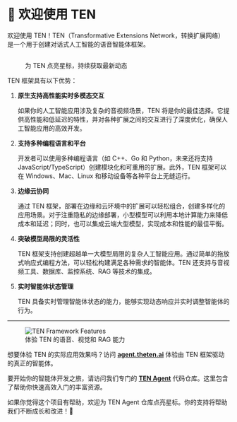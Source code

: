 # 🌟 欢迎使用 TEN

欢迎使用 TEN！TEN（Transformative Extensions Network，转换扩展网络）是一个用于创建对话式人工智能的语音智能体框架。

<figure><img src="https://github.com/TEN-framework/docs/raw/main/assets/gif/star_ten_w_confetti.gif" alt=""><figcaption><p>为 TEN 点亮星标，持续获取最新动态</p></figcaption></figure>

TEN 框架具有以下优势：

1. **原生支持高性能实时多模态交互**

   如果你的人工智能应用涉及复杂的音视频场景，TEN 将是你的最佳选择。它提供高性能和低延迟的特性，并对各种扩展之间的交互进行了深度优化，确保人工智能应用的高效开发。
2. **支持多种编程语言和平台**

   开发者可以使用多种编程语言（如 C++、Go 和 Python，未来还将支持 JavaScript/TypeScript）创建模块化和可重用的扩展。此外，TEN 框架可以在 Windows、Mac、Linux 和移动设备等各种平台上无缝运行。
3. **边缘云协同**

   通过 TEN 框架，部署在边缘和云环境中的扩展可以轻松组合，创建多样化的应用场景。对于注重隐私的边缘部署，小型模型可以利用本地计算能力来降低成本和延迟；同时，也可以集成云端大型模型，实现成本和性能的最佳平衡。
4. **突破模型局限的灵活性**

   TEN 框架支持创建超越单一大模型局限的复杂人工智能应用。通过简单的拖放式响应式编程方法，可以轻松构建满足各种需求的智能体。TEN 还支持与音视频工具、数据库、监控系统、RAG 等技术的集成。
5. **实时智能体状态管理**

   TEN 具备实时管理智能体状态的能力，能够实现动态响应并实时调整智能体的行为。

---

<figure>
  <img src="https://github.com/TEN-framework/docs/raw/main/assets/gif/features.gif?raw=true" alt="TEN Framework Features">
  <figcaption>体验 TEN 的语音、视觉和 RAG 能力</figcaption>
</figure>

想要体验 TEN 的实际应用效果吗？访问 **[agent.theten.ai](https://agent.theten.ai)** 体验由 TEN 框架驱动的真正的智能体。

要开始你的智能体开发之旅，请访问我们专门的 [**TEN Agent**](https://github.com/ten-framework/TEN-Agent) 代码仓库。这里包含了帮助你快速高效入门的丰富资源。

如果你觉得这个项目有帮助，欢迎为 TEN Agent 仓库点亮星标。你的支持将帮助我们不断成长和改进！🌟
